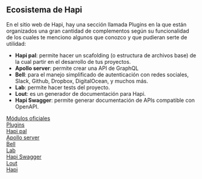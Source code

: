 ## Ecosistema de Hapi

En el sitio web de Hapi, hay una sección llamada Plugins en la que están organizados una gran cantidad de complementos según su funcionalidad de los cuales te menciono algunos que conozco y que pudieran serte de utilidad:

- **Hapi pal**: permite hacer un scafolding (o estructura de archivos base) de la cual partir en el desarrollo de tus proyectos.
- **Apollo server**: permite crear una API de GraphQL
- **Bell**: para el manejo simplificado de autenticación con redes sociales, Slack, Github, Dropbox, DigitalOcean, y muchos más.
- **Lab**: permite hacer tests del proyecto.
- **Lout**: es un generador de documentación para Hapi.
- **Hapi Swagger**: permite generar documentación de APIs compatible con OpenAPI.

[Módulos oficiales](https://hapi.dev/module/?sort=name)  
[Plugins](https://hapi.dev/plugins/)  
[Hapi pal](https://hapipal.com/)  
[Apollo server](https://www.npmjs.com/package/apollo-server-hapi)  
[Bell](https://www.npmjs.com/package/bell)  
[Lab](https://www.npmjs.com/package/lab)  
[Hapi Swagger](https://www.npmjs.com/package/hapi-swagger)  
[Lout](https://www.npmjs.com/package/lout)  
[Hapi](https://hapi.dev/)  